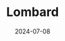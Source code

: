 ---  
layout: startup_page  
title: "Lombard"  
id: "lombard.finance"  
permalink: "/lombardlombard.finance07082024/"  
website: "https://lombard.finance/"  
funding_round: "Strategic Investment"  
funding_amount: ""  
investors: "HTX Ventures"  
about: "Lombard is a restaking protocol that enhances Bitcoin's liquidity and utility within the Web3 ecosystem. It achieves this by issuing LBTC, a liquid and yield-bearing representation of BTC, enabling seamless movement across various chains and DeFi platforms. This unlocks Bitcoin's potential as a productive financial asset beyond a static store of value."  
markets: "Fintech, DeFi, Cryptocurrency"  
hq: "Sydney, New South Wales, Australia"  
founded_year: "2024"  
linkedin: "https://www.linkedin.com/company/lombardfinance"  
twitter: "https://x.com/lombard_finance?mx=2"  
instagram: ""  
facebook: ""  
crunchbase: "https://www.crunchbase.com/organization/lombard-48f7"  
pitchbook: "https://pitchbook.com/profiles/company/65565-10"  

date_display: "08-Jul-2024"  
date: "2024-07-08"

# SEO Optimization  
meta_title: "Lombard - Strategic Investment"  
meta_description: "Lombard, Lombard is a restaking protocol that enhances Bitcoin's liquidity and utility within the Web3 ecosystem. It achieves this by issuing LBTC, a liquid an..."  
meta_keywords: "Lombard, Fintech, DeFi, Cryptocurrency, Strategic Investment funding"  
canonical_url: "https://startup.projectstartups.com/lombardlombard.finance07082024/"  
---